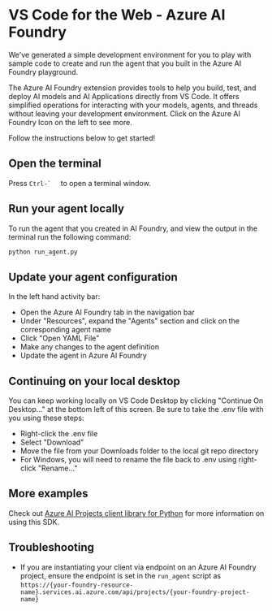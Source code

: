# VS Code for the Web - Azure AI Foundry

We've generated a simple development environment for you to play with sample code to create and run the agent that you built in the Azure AI Foundry playground.

The Azure AI Foundry extension provides tools to help you build, test, and deploy AI models and AI Applications directly from VS Code. It offers simplified operations for interacting with your models, agents, and threads without leaving your development environment. Click on the Azure AI Foundry Icon on the left to see more.

Follow the instructions below to get started!

## Open the terminal

Press ``Ctrl-` `` &nbsp; to open a terminal window.

## Run your agent locally

To run the agent that you created in AI Foundry, and view the output in the terminal run the following command:

```bash
python run_agent.py
```

## Update your agent configuration

In the left hand activity bar:

- Open the Azure AI Foundry tab in the navigation bar
- Under "Resources", expand the "Agents" section and click on the corresponding agent name
- Click "Open YAML File"
- Make any changes to the agent definition
- Update the agent in Azure AI Foundry

## Continuing on your local desktop

You can keep working locally on VS Code Desktop by clicking "Continue On Desktop..." at the bottom left of this screen. Be sure to take the .env file with you using these steps:

- Right-click the .env file
- Select "Download"
- Move the file from your Downloads folder to the local git repo directory
- For Windows, you will need to rename the file back to .env using right-click "Rename..."

## More examples

Check out [Azure AI Projects client library for Python](https://github.com/Azure/azure-sdk-for-python/blob/main/sdk/ai/azure-ai-projects/README.md) for more information on using this SDK.

## Troubleshooting

- If you are instantiating your client via endpoint on an Azure AI Foundry project, ensure the endpoint is set in the `run_agent` script as `https://{your-foundry-resource-name}.services.ai.azure.com/api/projects/{your-foundry-project-name}`